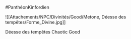 #PanthéonKinfordien

![[Attachements/NPC/Divinités/Good/Metone, Déesse des tempêtes/Forme_Divine.jpg]]

Déesse des tempêtes
Chaotic Good